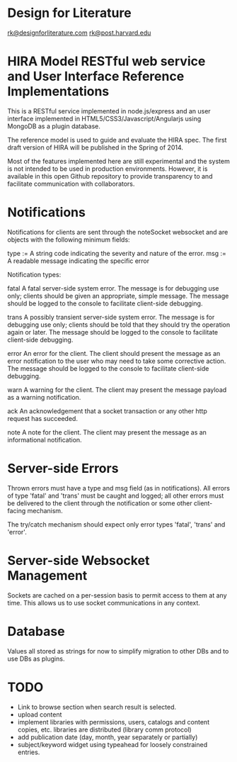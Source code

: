 Design for Literature
=====================

rk@designforliterature.com
rk@post.harvard.edu


HIRA Model RESTful web service and User Interface Reference Implementations
===========================================================================

This is a RESTful service implemented in node.js/express and an user interface
implemented in HTML5/CSS3/Javascript/Angularjs using MongoDB as a plugin database.

The reference model is used to guide and evaluate the HIRA spec. The first
draft version of HIRA will be published in the Spring of 2014.

Most of the features implemented here are still experimental and the system
is not intended to be used in production environments. However, it is available in this open
Github repository to provide transparency to and facilitate
communication with collaborators.

Notifications
=============

Notifications for clients are sent through the noteSocket websocket
and are objects with the following minimum fields:

 type := A string code indicating the severity and nature of the error.
 msg := A readable message indicating the specific error


Notification types:

fatal       A fatal server-side system error. The message is for debugging use only; clients
            should be given an appropriate, simple message. The message should be logged
            to the console to facilitate client-side debugging.

trans       A possibly transient server-side system error. The message is for debugging use only; clients
            should be told that they should try the operation again or later. The message should be logged
            to the console to facilitate client-side debugging.

error       An error for the client. The client should present the message as an error notification
            to the user who may need to take some corrective action. The message should be logged
            to the console to facilitate client-side debugging.

warn        A warning for the client. The client may present the message payload
            as a warning notification.

ack         An acknowledgement that a socket transaction or any other http request has succeeded.

note        A note for the client. The client may present the message as an
            informational notification.

Server-side Errors
==================

Thrown errors must have a type and msg field (as in notifications).
All errors of type 'fatal' and 'trans' must be caught and logged; all
other errors must be delivered to the client through the notification
or some other client-facing mechanism.

The try/catch mechanism should expect only error types 'fatal', 'trans' and 'error'.

Server-side Websocket Management
================================

Sockets are cached on a per-session basis to permit access
to them at any time. This allows us to use socket communications in any context.

Database
========

Values all stored as strings for now to simplify migration to other DBs
and to use DBs as plugins.

TODO
====
- Link to browse section when search result is selected.
- upload content
- implement libraries with permissions, users, catalogs and content copies, etc.
  libraries are distributed (library comm protocol)
- add publication date (day, month, year separately or partially)
- subject/keyword widget using typeahead for loosely constrained entries.
